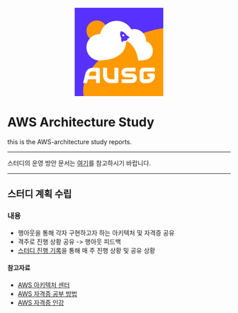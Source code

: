 <div align=center>

![logo](logo.png)

</div>

# AWS Architecture Study  

this is the AWS-architecture study reports.  

---

스터디의 운영 방안 문서는 [여기][OT]를 참고하시기 바랍니다.  

[OT]: https://github.com/AUSG/aws-architecture-study/wiki/%EC%8A%A4%ED%84%B0%EB%94%94-%EC%9A%B4%EC%98%81-%EB%B0%A9%EC%95%88

---

## 스터디 계획 수립

### 내용

* 행아웃을 통해 각자 구현하고자 하는 아키텍처 및 자격증 공유  
* 격주로 진행 상황 공유 -> 행아웃 피드백
* [스터디 진행 기록](https://github.com/AUSG/aws-architecture-study/wiki/%EC%8A%A4%ED%84%B0%EB%94%94-%EC%A7%84%ED%96%89-%EA%B8%B0%EB%A1%9D)을 통해 매 주 진행 상황 및 공유 상황 

#### 참고자료  

* [AWS 아키텍처 센터](https://aws.amazon.com/ko/architecture/)
* [AWS 자격증 공부 방법](https://ryan-han.com/post/2018/aws/certificate/)
* [AWS 자격증 인강](https://acloud.guru/)
